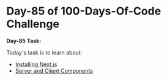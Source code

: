 <h1>
Day-85 of 100-Days-Of-Code Challenge
</h1>

**Day-85 Task:**

Today's task is to learn about:

- [Installing Next.js](https://nextjs.org/learn/react-foundations/installation)
- [Server and Client Components](https://nextjs.org/learn/react-foundations/server-and-client-components)
